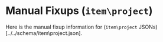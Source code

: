 # Manual Fixups (`item\project`)

Here is the manual fixup information for (`item\project` JSONs)[../../schema/item\project.json].

